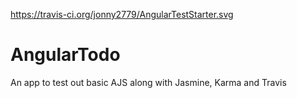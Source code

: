 https://travis-ci.org/jonny2779/AngularTestStarter.svg

AngularTodo
===========

An app to test out basic AJS along with Jasmine, Karma and Travis
